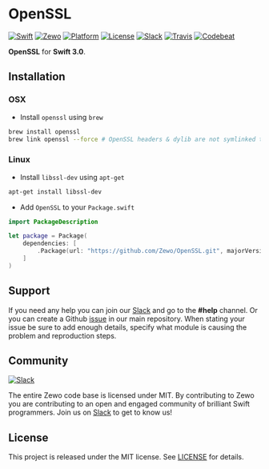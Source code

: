 # OpenSSL

[![Swift][swift-badge]][swift-url]
[![Zewo][zewo-badge]][zewo-url]
[![Platform][platform-badge]][platform-url]
[![License][mit-badge]][mit-url]
[![Slack][slack-badge]][slack-url]
[![Travis][travis-badge]][travis-url]
[![Codebeat][codebeat-badge]][codebeat-url]

**OpenSSL** for **Swift 3.0**.

## Installation

### OSX

- Install `openssl` using `brew`

```sh
brew install openssl
brew link openssl --force # OpenSSL headers & dylib are not symlinked to /usr/local by default
```

### Linux

- Install `libssl-dev` using `apt-get`

```sh
apt-get install libssl-dev
```

- Add `OpenSSL` to your `Package.swift`

```swift
import PackageDescription

let package = Package(
	dependencies: [
		.Package(url: "https://github.com/Zewo/OpenSSL.git", majorVersion: 0, minor: 7),
	]
)

```

## Support

If you need any help you can join our [Slack](http://slack.zewo.io) and go to the **#help** channel. Or you can create a Github [issue](https://github.com/Zewo/Zewo/issues/new) in our main repository. When stating your issue be sure to add enough details, specify what module is causing the problem and reproduction steps.

## Community

[![Slack][slack-image]][slack-url]

The entire Zewo code base is licensed under MIT. By contributing to Zewo you are contributing to an open and engaged community of brilliant Swift programmers. Join us on [Slack](http://slack.zewo.io) to get to know us!

## License

This project is released under the MIT license. See [LICENSE](LICENSE) for details.

[swift-badge]: https://img.shields.io/badge/Swift-3.0-orange.svg?style=flat
[swift-url]: https://swift.org
[zewo-badge]: https://img.shields.io/badge/Zewo-0.5-FF7565.svg?style=flat
[zewo-url]: http://zewo.io
[platform-badge]: https://img.shields.io/badge/Platforms-OS%20X%20--%20Linux-lightgray.svg?style=flat
[platform-url]: https://swift.org
[mit-badge]: https://img.shields.io/badge/License-MIT-blue.svg?style=flat
[mit-url]: https://tldrlegal.com/license/mit-license
[slack-image]: http://s13.postimg.org/ybwy92ktf/Slack.png
[slack-badge]: https://zewo-slackin.herokuapp.com/badge.svg
[slack-url]: http://slack.zewo.io
[travis-badge]: https://travis-ci.org/Zewo/OpenSSL.svg?branch=master
[travis-url]: https://travis-ci.org/Zewo/OpenSSL
[codebeat-badge]: https://codebeat.co/badges/60ea15e0-1814-45cc-ba3e-a16578e5fab5
[codebeat-url]: https://codebeat.co/projects/github-com-zewo-openssl
